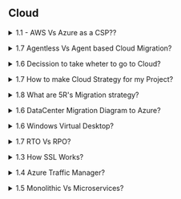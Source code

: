 ## Cloud

<a name="AWS Vs Azure as a CSP?"></a>

<details>
<summary>1.1 - AWS Vs Azure as a CSP??</summary><br><b>

When comparing AWS and Azure specifically from the perspective of their Cloud Solution Provider (CSP) programs in 2025, both offer distinct advantages depending on your business context, existing ecosystem, and cloud strategy. Here’s a focused comparison to help you understand which CSP program might be more favorable for your needs:


Microsoft Azure CSP Program Advantages
Strong Enterprise Alignment: Azure CSP is particularly favorable for businesses heavily invested in Microsoft technologies (Windows Server, Microsoft 365, Active Directory). These are unbeatable power of Microsoft.

AWS CSP Program (Savings Plans) Advantages
Broadest Global Reach & Mature Service Catalog: AWS CSP benefits from the largest market share, extensive global infrastructure, and a mature ecosystem offering 200+ well-established services covering compute, storage, AI/ML, and more.

If your organization is already deeply integrated with Microsoft technologies or requires hybrid cloud with strong compliance, Azure CSP is generally the more favorable and cost-effective choice, with excellent support and consolidated billing and hybrid tools more mature than AWS.  
On the other hand, if you want vast service options, global geographic options, flexibility in resource usage, and advanced automation, AWS CSP offers unmatched capabilities.  


</b></details>

<details>
<summary>1.7 Agentless Vs Agent based Cloud Migration? </summary><br><b>

From On-Premishes
1. VMware: Agentless
2. Hyper-V: Agentless
3. Baremetal: Suppots Agent Based

One CSP to Anther CSP: Which Should You Use?

Migrating workloads from one cloud to another can be done using either agent-based or agentless migration methods.
Agent-based is preferable for complex, mission-critical, large-scale migrations where control, speed, and granular management are priorities, and you have the operational capacity to manage agents.

Agentless is better for straightforward, non-critical migrations, for environments where installing agents isn't feasible, or when simplicity and fast onboarding are essential.

Ultimately, the best choice depends on the specifics of your environment, data volume, migration complexity, required control, and staffing resources. Many migration solutions (e.g., Microsoft Azure Migrate, Google Storage Transfer, RiverMeadow) offer both options for cloud-to-cloud migrations to accommodate these varying needs.
  
Agent-Based vs Agentless Cloud Migration: Key Differences
When migrating workloads or applications to the cloud, organizations can use either agent-based or agentless migration approaches. Here are the essential differences, benefits, and use cases of each method:
Agent-Based Cloud Migration
•	How It Works: This method requires installing a small software agent on each server or endpoint that needs to be migrated.
•	Functionality: The agent captures data, application state, and system configuration, then transmits this information to the new environment in the cloud.
•	Benefits:
•	Enables continuous data replication, allowing near-zero downtime migrations.
•	Supports advanced options such as incremental sync, real-time monitoring, and automated cutover.
•	Handles complex, dynamic workloads, and often provides better support for applications that change frequently.
•	Drawbacks:
•	Need to install and manage agents, which can increase setup time and require admin rights.
•	Potential compatibility issues with certain operating systems or environments.
•	May introduce a small performance overhead during migration.
•	Typical Use Cases:
•	Critical systems requiring live migration with minimal downtime.
•	Environments where continuous data sync and failback are needed.
Agentless Cloud Migration
•	How It Works: No software agent is installed on the source systems. Migration is performed via built-in protocols (such as snapshots, APIs, or direct access methods) and management interfaces.
•	Functionality: Uses existing infrastructure management tools, hypervisors, or other interfaces to access and migrate workloads to the cloud.
•	Benefits:
•	Simpler deployment—no agent installation means less disruption and faster onboarding.
•	Lower risk of introducing security or compatibility issues on the source machine.
•	Useful for scenarios where agent installation is not possible (e.g., unsupported OS, locked-down environments).
•	Drawbacks:
•	May have limitations with incremental sync, near-zero downtime, or app-state consistency.
•	Can lack some advanced migration features that require agents.
•	Often less flexible for complex or highly dynamic migration scenarios.
•	Typical Use Cases:
•	Non-critical workloads where temporary downtime is acceptable.
•	Legacy systems or environments where agents cannot be installed.
<img width="1534" height="842" alt="image" src="https://github.com/user-attachments/assets/cb9ced17-8caa-40e6-851f-88d2ebcb6ae0" />
</b></details>

<details>
<summary>1.6 Decission to take wheter to go to Cloud? </summary><br><b>

Deciding between a traditional data center and cloud infrastructure depends on multiple critical factors:

1. Cost Structure
Data Center: High upfront capital for hardware, facilities, and staff, plus ongoing maintenance and energy costs. Economies of scale are only achieved at high, consistent utilization rates.

Cloud: No upfront hardware investment; pay-as-you-go for only what you use. Operational expenses can scale with business needs, but costs may become unpredictable with spikes in usage.

2. Scalability and Flexibility
Data Center: Scaling requires physical expansion, planning, hardware procurement, and time (often months). Capacity is fixed once provisioned, risking both over- and under-utilization.

Cloud: Resources can scale up or down instantly and in small increments, fitting variable or unpredictable workloads and enabling rapid experimentation or global reach.

3. Control, Customization, and Security
Data Center: Full control and visibility over hardware, software, network, and security. Suits organizations with strict compliance/regulatory, latency, or data residency needs.

Cloud: Security and configuration are shared with the provider. Modern cloud platforms offer robust security, but some organizations require direct oversight only possible on-premises. Custom hardware or deep system tuning is easier with traditional data centers.

4. Compliance and Regulatory Requirements
Data Center: Easier to physically secure data and demonstrate compliance in highly regulated sectors (finance, healthcare, government).

Cloud: Major providers possess numerous certifications, but highly specific or national standards may still require physical control only achievable on-premises.

5. Performance, Latency, and Availability
Data Center: Dedicated resources and network may yield lower and more predictable latency. Better for applications needing close-to-the-metal performance.

Cloud: Performance is usually high but can fluctuate due to shared infrastructure. High availability, redundancy, and disaster recovery come built-in, but at premium pricing.

6. Staffing and Operational Burden
Data Center: Needs specialized in-house staff for monitoring, upgrades, support, and security.

Cloud: Reduces staff needs since the provider manages physical hardware, much of the routine maintenance, and basic security.

7. Deployment and Resource Provisioning Speed
Data Center: New environments take time—install hardware, configure networks, etc.

Cloud: Provision new resources and services in minutes, accelerating project delivery and recovery from failures.

In summary:

Prefer cloud for agility, scalability, lower upfront costs, and rapidly changing or unpredictable workloads.

Choose data center if your organization must have close control, strict compliance, extreme customization, or already owns substantial infrastructure.

Hybrid approaches are increasingly popular, blending the predictability and control of data centers with the flexibility and global scalability of cloud platforms.

</b></details>

<details>
<summary>1.7 How to make Cloud Strategy for my Project? </summary><br><b>

1. How much I have time
2. Whether my App is stratigic? ( life time of an App, if it's not stratigic App then rehost )
3. Total Cost of Ownership by time and ROI
4. My Project Budget
5. Company Strategy ( IAAS/PAAS/SAAS )
6. Effort ( Low/Midium/high )
7. Spring Clean --- Trim unused data first
8. Discover & Asses-  
   7.1 What App? --- ( Understand the type of App ) nature of buisness. 
   7.2 Performance? --- ( Right Sizing ) (VCPU, Memory, Traffic, Storagte, Quality) 
   7.3 Dependencies? --- ( Grouping all the related service including Supporting App/DB/monitoring etc )  
   7.4 App Value? --- ( Target Service ) - App Value to the buisness - [Return on Investment])  
9. Asses:  
   8.1 Understand the type of App  
   8.2 Right Sizing  
   8.3 Grouping  
   8.4 Target Service  
10. Migrate  
   9.1 Plan ( Test Migration / Fail over/ Switch over/ Fail Back / Online/OffLine / Downtime / Notification / Intimation / Collaboration / Chnage Plan / CR's )  
   9.2 Migrate  
11. Optimize

Azure Migration is free tooling.
From On-Premishes
1. VMware: Agentless
2. Hyper-V: Agentless
3. Baremetal: Suppots Agent Based 

From anther CSP to Azure
can be agentless or agent based

</b></details>


<details>
<summary> 1.8 What are 5R's Migration strategy? </summary><br><b>


5R's
1. Rehost - No Code Change ( life time of an App, if it's not stratigic App then rehost )
2. Refactor ( PAAS ) - No Code Changing - may be we want to avail some fetures of cloud, may be db instead of postgress Azuure Mysql data
3. Re-archietect - ( Changing DB, Code change, changing my application, shift to vm based app to container / Servreless etc )
4. Rebuild - ( To many changes then - Build from Scratch )
5. Replace
- based on some key points:
- What I am going to to do? is my App is strategic going to last for more than 2yrs or a decent period?
- Current Profit
- Current Usage
- Other important factors
- If negetive in termas of above point then will consider it as non-strategic and will go for Replace the App.
5R's Based on Effor level  ( Effort is Low/Midium/high direction )
   
</b></details>

<details>
<summary>1.6 DataCenter Migration Diagram to Azure? </summary><br><b>
Summary
RTO tells you how long you can afford for your system to be down.
RPO tells you how much data loss is tolerable if a failure happens.

<img width="1500" height="1000" alt="image" src="https://github.com/user-attachments/assets/c711af62-f5da-413e-bf07-edaa2760fc26" />
<img width="740" height="338" alt="Screenshot 2025-08-13 at 1 14 02 AM" src="https://github.com/user-attachments/assets/8cbd6e18-e646-4aed-9f47-640b400d6e7f" />

Windows Virtual Desktop
Azure VMWare Service
Azure Kubernetes Service

</b></details>


<details>
<summary>1.6 Windows Virtual Desktop? </summary><br><b>

  
Windows Virtual Desktop, now known as Azure Virtual Desktop (AVD), is a comprehensive cloud-based desktop and application virtualization service provided by Microsoft on the Azure platform. It lets organizations securely deliver virtualized Windows desktops and remote applications to users anywhere, leveraging the scalability and reliability of Azure cloud infrastructure.

Key Features
Multi-Session & Single-Session: Run multiple user sessions on a single Windows 11 or Windows 10 Enterprise VM (exclusive in Azure), optimizing costs and resource usage. Alternatively, you can provide single-user desktops for a personal experience.

Full Desktop or Apps: Publish entire desktops or individual apps (RemoteApps) to users, depending on organizational needs.

Broad Device Support: Access virtual desktops from almost any device via Remote Desktop clients or web browsers, including Windows, Mac, iOS, Android, and even thin clients.

Simplified Management: Centralized, unified management for deploying desktops, apps, and updates; scalable configuration without running on-premises gateways or brokers.

Optimized for Microsoft 365: Enhanced experience and performance for Microsoft 365 Apps for enterprise in multi-user scenarios.

Hybrid & On-Prem Integration: Supports hybrid environments to connect on-premises infrastructure with Azure-based virtual desktops.

Security: Secure connections (TLS), integration with Azure Active Directory, multi-factor authentication, and management of user roles and access.

Cost Management: Pay-as-you-go pricing for consumed Azure VM and storage resources; autoscale features to match user demand and control costs.

How Windows/Azure Virtual Desktop Works
Deployment: Set up host pools (collections of Azure VMs) that serve as session hosts for virtual desktops and apps.

User Authentication: Uses Azure Active Directory (AAD) for authentication and authorization.

Connection: Users log in from any supported device and connect via secure Remote Desktop Protocol (RDP) sessions to their virtual desktops or apps.

Session Management: Supports both persistent (personal) and non-persistent (pooled) desktop experiences to suit different user profiles and business needs.

Monitoring and Scaling: Integrated tools for monitoring usage, health, and performance, plus built-in auto-scaling for maximum efficiency.

Common Use Cases
Remote workforce enablement

BYOD (Bring Your Own Device) scenarios

Secure access for contractors/third parties

Disaster recovery and business continuity

Legacy application hosting and modernization

Advantages
Rapid deployment and scaling of desktop environments

Reduce hardware overhead and administrative burden

Native support for Windows 11/10 multi-session and legacy Windows Server applications

Easy integration with existing Microsoft licensing

In summary:
Azure (Windows) Virtual Desktop empowers organizations to deliver secure, scalable, and flexible Windows desktop experiences from the Azure cloud, supporting modern remote work, application compatibility, and efficient IT operations.

Related
How does Azure Virtual Desktop enhance remote desktop security and scalability
What are the cost benefits of using multi-session Windows 11 in Azure Virtual Desktop
How do Persistent and Non-Persistent WVD modes impact user experience and management
What are the main differences between Azure Virtual Desktop and Windows 365
How can I migrate existing RDS deployments to Azure Virtual Desktop efficiently

</b></details>

<details>
<summary>1.7 RTO Vs RPO? </summary><br><b>
  
<img width="1001" height="471" alt="image" src="https://github.com/user-attachments/assets/7f651290-1908-4b8d-804e-b12b855ec80a" />

</b></details>

<details>
<summary>1.3 How SSL Works? </summary><br><b>
  
When a client initiates a connection, it requests a secure (SSL/TLS) session.

The server presents its SSL certificate, issued by a trusted Certificate Authority (CA).

The client validates the server's certificate to establish authenticity and trust.

Both client and server negotiate encryption algorithms and session keys.

Data sent between client and server is encrypted using these keys, preventing eavesdropping or tampering.

Summary of SSL Steps in a Database Environment:

Client connects; requests SSL/TLS.

Server presents certificate; client validates it.

Both negotiate encryption method and key.

All communication in the session is encrypted.

</b></details>

<details>
<summary>1.4 Azure Traffic Manager? </summary><br><b>

Azure Traffic Manager is a DNS-based global traffic load balancer that enables you to distribute incoming traffic across multiple geographically dispersed endpoints, such as Azure regions, on-premises sites, or other cloud services. It directs client requests to the best available endpoint based on configurable traffic-routing methods, health monitoring, and failover policies.

Key Features of Azure Traffic Manager:
Global DNS-based traffic routing: Client DNS queries are resolved to the most appropriate service endpoint.

Multiple routing methods: Priority, weighted, performance (lowest latency), geographic, multi-value, and subnet-based routing to tailor traffic flow.

Health monitoring: Continuously checks the health of each endpoint and automatically removes unhealthy endpoints from rotation.

High availability and failover: In case of endpoint or even entire region failures, traffic is rerouted automatically to healthy endpoints to ensure service continuity.

Works with Azure and external/non-Azure endpoints: Can route traffic across cloud regions or on-premises infrastructure.

Improves performance: By directing users to the closest or best-performing endpoint globally, it reduces latency and enhances user experience.

Azure Traffic Manager is a global DNS-based traffic load balancer that controls how user traffic is distributed across multiple application endpoints (which can be in Azure, other clouds, or on-premises). It works by intercepting DNS queries for your application’s domain and responding with the IP address of the best endpoint based on configured traffic-routing rules and endpoint health.

Here’s how Azure Traffic Manager works in detail:

DNS-Level Operation:
Traffic Manager functions at the DNS layer (Application Layer/Layer 7). When a user tries to access your service, their device asks its DNS resolver to translate your domain name into an IP address.

DNS Query Resolution Process:

The client’s DNS resolver recursively queries authoritative DNS servers.

When the request reaches Azure Traffic Manager's DNS servers, Traffic Manager decides which endpoint to respond with based on:

Endpoint health (unhealthy endpoints are excluded).

The traffic-routing method you configured (e.g., priority, weighted, performance, geographic).

</b></details>

<details>
<summary>1.5 Monolithic Vs Microservices? </summary><br><b>
Monolithic Architecture
A single, unified application where all components (UI, business logic, data access) are tightly integrated and run as one unit.

Typically has a single codebase and a centralized database.

Easier to develop initially and simpler to deploy as just one package.

Components communicate internally through shared memory, resulting in faster communication.

Updating one part often requires redeploying the entire application.

Scaling is done by replicating the whole application, which can be inefficient.

Risk of a single point of failure affecting the entire system.

Best suited for simple, smaller applications or where rapid initial development is prioritized.

Microservices Architecture
The application is broken into small, independent, loosely coupled services, each handling a specific business function.

Each microservice has its own codebase, deployment, and often its own database.

Services communicate over networks, usually via APIs, which adds some latency.

Offers independent deployment and scaling of services, enabling efficient resource use.

Easier to update and maintain individual components without affecting the entire system.

Supports technological diversity, letting teams choose different languages or frameworks per service.

More complex to design, develop, debug, and manage due to distributed nature.

Better fault isolation—failure in one service usually does not bring down the whole application.

Ideal for large, complex, scalable applications needing flexibility and continuous delivery.

Summary Table
Aspect	Monolithic Architecture	Microservices Architecture
Structure	Single unified codebase & deployment	Multiple independent, loosely coupled services
Development	Initially simpler; later more complex to maintain	Complex initially; easier to maintain over time
Deployment	Single deployment unit	Independent deployment per service
Scalability	Scale entire application	Scale services independently
Technology Flexibility	Limited—one tech stack for entire app	High—choose best tech per service
Fault Tolerance	Single point of failure potential	Failure isolated to individual service
Communication	Internal, faster (shared memory)	Network calls, may introduce latency
Maintenance	Difficult as app grows	Easier with modularity and autonomy
Best For	Small to medium apps with less complexity	Large, complex, evolving applications
Choosing between the two depends on the application's size, complexity, scalability needs, team expertise, and business goals. Monolithic suits simpler, smaller apps or when rapid development is essential. Microservices excel at supporting large-scale, complex systems requiring flexibility, resilience, and frequent updates.

This distinction helps in designing modern, scalable, and maintainable software based on specific organizational contexts and future growth plans.
</b></details>
